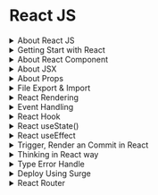 # React JS

<details>
<summary>About React JS</summary>

## About React Js
- ReactJS is a JavaScript library for building user interfaces
- ReactJS is declarative, efficient, and flexible
- It is fast and component-based
- It was initially developed and maintained by Facebook
- React breaks web elements down into reusable components making it easy to mange complex web interfaces.
- React's Virtaul DOM is a JavaScript representation of the actual DOM. When updates are made React compares the current DOM to the virtual DOM and only updates the differences between the two.

## Components
- Components are the foundation upon which you build user interfaces(UI)
- It is the Building blocks of user interface
- In a React app, every piece of UI is a component
- A React component is a JavaScript function that you can sprinkle with markup except:
    - Their names always begin with a capital letter.
    - They return JSX markup
- Each component exists in the same space but works independently
- Splits UI into independent and reusable pieces
- All of the components are being merged in a parent component (the final UI)
- Acceptsinput called props (optional) and returns react element
- Reusable having their own structure and methods


#### 4 ways to define components
- similar in look, different in data
- container component
- No common pattern, but breakdown for working purpose
- Stand-alone component

#### How to Build a Component?
- Export the component
- Define the function
    ```jsx
    export default function Profile() {

    }
    ```
- Add markup
    ```jsx
    retrun (
        <img
            src="https://image.jpg"
            alt="image"
        />
    )
    ```
- Whole component:
    ```jsx
    export default function Profile() {
        retrun (
            <img
                src="https://image.jpg"
                alt="image"
            />
        )
    }
    ```
    without parentheses, any code on the lines after return will be ignored!

#### Advantages of Components
- Code reusability
- Rast development
- Design consistency
- Maintainability (update just one component & get result in all spaces realted to this component)


## JSX
- JSX is a syntax extension for JavaScript
- JSX stands for JavaScript XML
- Lets you write HTML- like markup inside a JavaScript file.
- Under the hood it is transformed into regular JavaScript using compilers like Bable or TypeScript

#### Rules of JSX
- Return a single root element
    - To return multiple elements from a component, wrap them with a single parent tag.
- Close all the tags
- Must use camelCase
    - class --> className
    - onclick --> onClick
    - tabindex --> tabIndex



</details>
<details>
<summary>Getting Start with React</summary>



# Start React with Vite

+ npm create vite@latest project-name -- --template react
+ for proceed press (y)
After that
+ using cd enter the project folder
+ then --> npm install (Create node_modules folder)
+ for run --> npm run dev or npx vite
+ for build --> npm run build or npx vite build (create dist folder)


# Application Running Process:
+ After run project: npx vite --> from main.jsx 

### Folder Structure
+ node_modules
+ public
+ src
    + assets
        + css
        + images
    + pages
    + component


## VS code extension
+ npm intellisense
+ ESLint
+ Auto import- ES6, JSX, TSX.
+ Auto Tag
+ Auto Rename tag
+ Path intelliense
+ Postman
+ Prettier - code formater
+ Snipped
+ Tailwind CSS IntelliSense
+ Vscode react refactor
+ vscode-icons

</details>

<details>
<summary>About React Component</summary>

## What is React Component?
In React, a component is the building block of a user interface. Components allow you to break down complex UIs into smaller, reusable pieces.
There are two main types of React componets:
### 1. Functional Components
These are simple JavaScript functions that accept `props` (data passed from the parent component) and return React elements. They're easy to write and are often preferred for simple UI elements. For example:
```jsx
function Greeting(props) {
  return <h1>Hello, {props.name}!</h1>;
}
```

### 2. Class Components:
 These are ES6 classes that extend `React.Component`. They offer more features, like local state and lifecycle methods (e.g., `componentDidMount, componentDidUpdate`). For example:
 ```jsx
 class Greeting extends React.Component {
  render() {
    return <h1>Hello, {this.props.name}!</h1>;
  }
}
```
Modern React mostly leans towards functional components, especially with the introduction of React Hooks (like useState, useEffect), which allow functional components to handle state and lifecycle features.

### Key Concepts in React Components:
`1. Props:` Short for `proporties,` these are the inputs to a React component. They are passed to components via attributes and are read-only (cannot be modified by the component itself).
`2. State:` They are passed to components via attributes and are read-only (cannot be modified by the component itself).
`3. Lifecycle Methods:` These are methods you can use in class components to hook into different phases of a component's life (mounting, updating, and unmounting).
`4. Hooks:` React hooks (like useState, useEffect) allow you to use state and lifecycle features in functional components without writing a class.

</details>

<details>
<summary>About JSX</summary>

## What is JSX?
JSX stands for JavaScript XML. JSX allows us to write HTML in React. JSX makes it easier to write and add HTML in React. JSX allows us to write HTML elements in JavaScript and place them in the DOM without any `createElement()` and/or `appendChild()` methods.

>We are not required to use JSX, but JSX makes it easier to write React applications.

### JSX Conventions
- We need to return a single parent element in jsx.
- We can implement JS directly in jsx
- All tags self-close in jsx
- ClassName and HTMLFor, not class and for in jsx.
- Write all HTML attributes in camelCase in jsx
- Write inline styles as objects in jsx


</details>


<details>
<summary>About Props</summary>

## What are Props?
- React components use props to communicate with each other.
- Every parent component can pass some information to its child components by giving them props.
- You can pass any JavaScript value through props, including objects, arrays and functions.
- Props are unidirectional
- Props are Immutablep

#### Set value into the component using props
```jsx
// Main Function
    function FunctionName() {
        return (
            <>
                ...
                ...
                <Device name="Laptop" price="45k"></Device>
                ....
            </>
        )
    }

// Component
    function Device(props){
        return (
            <h2>Device Name: {props.name} and Price: {props.price}
        )
    }
```
#### Specifying a Default value for a Prop
```jsx
    function Avatar({person, size}){
        //.....
    }
```

#### Different values of Props
```jsx
    // 1. String literals
    <MyComponent prop="My String value"/>
    // 2. Template literals with variables
    <MyComponent prop={'My String value ${myVariable}'}/>

    // 3. Number literals
    <MyComponent prop={42} />

    // 4.Boolean literals
    <MyComponent prop={fallse} />

    // 5. Plain Obj. literals
    <MyComponent prop={{property: 'Value'}} />

    // 6.Array literals
    <MyComponent prop={['Item_1','Item_2']} />

    // 7. JSX
    <MyComponent prop={<Message who="Joker" />}/>

    // 8. Variables having any kind of value
    <MyComponent prop={myVariable}/>
```

#### Forwarding Props with JSX Spread Syntax
Without spread syntax(it's a repetitive way)

```jsx
    function Profile({person, size, isSepia}){
        return(
            <div className="card">
                <Avatar
                    person={person}
                    size={size}
                    isSepia={isSepia}
                />
            </div>
        );
    }
```

With spread syntax
```jsx
function Profile(props){
    retrun (
        <div className="card">
            <Avatar {...props}/>
        </div>
    );
}

```

</details>

<details>

<summary>File Export & Import</summary>

If we want to access any file components or information we need to export and import file.
- At first create a new file and add `export default` at the begining of the function:
    ```jsx
    export default function Todo(){
        return(
                <li>Accessing File</li>
            )
        }
    ```
- Import the file into main `App.jsx` file to access the information:
    ```jsx
    import FileName from './FileName';
    ```

</details>

<details>
<summary>React Rendering</summary>

### Conditional Rendering
- Conditional rendering is the process of displaying different content based on certain conditions or states.
- It allows you to create dynamic user interfaces that cn adapt to changes in data nad user interactions.

#### Why Conditional Rendering?
- Imporved User Experience: Conditional rendering allows you to create dynamic user interfaces by showing and hiding content based on the user's actions or the application state.
- Improved Performance: By conditionally rendering content, apps work faster byonly showing what's needed and improve the performance of your application.
- Simplified Code: By using conditional statements you can decide what content should be rendered, you can avoid duplicating code and create more modular components.
- Flexibility: By rendering different content based on the application state, you can create components that can be used in different contexts and adapt to different user interactions.

```jsx
// App.jsx
<Todo task="Core Concepts" isDone={true}></Todo>
<Todo task="Try JSX" isDone={false}></Todo>
```
### Conditional Rendering with if statement:
```jsx
// Todo.jsx
// ------Conditional rendering option: 1
export default function Todo({task, isDone}){
    if(isDone === true){
        return <li>Finished: {task}</li>
    }
    else{
        return <li>Work On: {task}</li>
    }
}
```
```jsx
// Todo.jsx
// ------Conditional rendering option: 2
export default function Todo({task, isDone}){
    if(isDone === true){
        return <li>Finished: {task}</li>
    }
    return <li>Work On: {task}</li>
}
```
### Conditional Rendering with ternary operator (?:):
```jsx
// Todo.jsx
// ------Conditional rendering option: 3
export default function Todo({task, isDone}){
    return (
        <li> {isDone ? 'Finished': 'Work on'}: {task} </li>   
    )
}
```
### Conditional Rendering with logical operator(&&,||):
```jsx
// ------Conditional rendering option: 4 && (behive like true)
export default function Todo({task, isDone}){
    return(
        <li>{task} {isDone && ': Done'}</li>
    )
}
// ------Conditional rendering option: 5 || (behive like false)
export default function Todo({task, isDone}){
    return(
        <li>{task} {isDone || ': Do it'}</li>
    )
}
```

</summary>


### Set value into the component using props
```jsx
// Main Function
    function FunctionName() {
        return (
            <>
                ...
                ...
                <Device name="Laptop" price="45k"></Device>
                ....
            </>
        )
    }

// Component
    function Device(props){
        return (
            <h2>Device Name: {props.name} and Price: {props.price}
        )
    }
```

### Set value into the component using destructing
```jsx
// Main Function
    function FunctionName() {
        return (
            <>
                ...
                ...
                <Device name="Laptop" price="45k"></Device>
                ....
            </>
        )
    }

// Component
    function Device({name, price}){
        return (
            <h2>Device Name: {name} and Price: {price}
        )
    }
```
</details>

<details>
<summary>Event Handling</summary>

### Event Handling

React lets you add event handlers to your JSX. Event handlers are your own functions that will be triggered in response to interactions like clicking, hovering, focusing form inputs etc.
Example:
```jsx
<button onClick={myFunction}>Button Name</button>

```

### Adding Event Handler:
```jsx
// Event handling way -1
export default function Button() {
    function handleClick() {
        alert('You clicked me!');
    }

    return (
        <button onClick={handleClick}>Click Me</button>
    );
}

```
```jsx
// Inline Event handler in JSX
<button onClick={function handleClick(){
    alert('You clicked me!');
    }}>
    Click me</button>
```
```jsx
<button onClick={() =>{
    alert('You clicked me!');
}}>Click me!</button>
```

### Rules of Adding Event Handler
- **Event handler functions:**
    - Are usually defined inside your componets.
    - Have names that start with handle, followed by the name of the event.
- **By convention,** it is common to name event handlers as handle followed by the event name:
    - onClick = {handleClick}
    - onMouseEnter = {handleMouseEnter}

**`Note:`** Functions passed to event handlers must be passed, not called!
Example:
```jsx
// passing a function - use it
<button onClick={handleClick}>Click me</button>
```
```jsx
// calling a function - not use it
<button onClick={handleClick()}>Click me</button>
```

</details>

<details>
<summary>React Hook</summary>

### What are react hooks?
Hooks were first introduced in React 16.8. Hooks let you use different React feaatures from your components. You can either use the build-in Hooks or combine them to build your own.

### Rules of Hooks

![Hooks](./Readme-Image/react-hook.jpg)

### Different Types of Hooks
- State hooks
- Context hooks
- Ref hooks
- Effect hooks
- Performance hooks
- Other

### State hooks
- State lets a component "remember" information like user input.
- To add state to a component, use one of these Hooks:
    - `useState`declares a state variable that you can update directly.
    - `useReducer` declares a state variable with the update logic inside a reducer functin.
    ```jsx
        function ImageGallery(){
            const [index, setIndex] = useState(0);
            // ...........
        }
    ```

### Context hooks
- Context lets a component receive information from distat parents without passing it as props.
- useContext reads and subscribes to a context
    ```jsx
        function Button(){
            const theme = useContext(ThemeContext);
            // ...........
        }
    ```

### Ref hooks
- Refs let a component hold some information that isn't used for rendering, lie a DOM node or a timeout ID.
- useRef declares a ref. You can hold any value in ti, but most often it's used to hold a DOM node.
    ```jsx
        function Form(){
            const inputRef = useRef(null);
            // ...........
        }
    ```

### Effect hooks
- Effects let a component connect to and synchronize with external systems. This includes dealing with network, browser DOM, animations, widgets written using a different UI library, and other non-React code.
- useEffect connects a component to an external system.

    ```jsx
        function chatRoom({roomId}){
            useEffect(() => {
                const connection = createConnection(roomId);
                connection.connect();
                return () => connection.disconnect();
            }, [roomId]);
            //.............. 
        }
    ```
</details>

<details>
<summary>React  useState()</summary>

### What exactly is state?
- Components often need to change what's on the scree as a result of an interaction.
- Typing into the form should update the input field, clicking, "next" on an image carousel should change which image is displayed, clicking "buy" should put a product in the shopping cart.
- Components need to "remember" things: the current input value, the current image, the shopping cart. In React, this kind of component-specific memory is called state.

### How to write a useState Hook
The useState hook provides those two things:
- A state variable to retain the data between renders.
- A state setter function to update the variable and trigger React to render the component again.

    ![useState](./Readme-Image/useState%20hook.jpeg)

```jsx
    const [counter, setCounter] = useState(0);
    const clickHandlerIncrease = () => {
        const newCount = counter + 1;
        setCounter(newCount);
    }
```

### Why useState() is needed?
To update a component with new data, two things need to happen:
- Retain the data between renders.
- Trigger React to render the component with new data(re-rendering).

Variable do not preserve data between renders and cannto tigger React to render. Hense, useState is needed as it preserves data since it is a memeroy as well trigger React to render with teh help of setter function.

### 5 use cases of useState()
- State management
- Conditional rendering
- Toggle flags (true/false)
- Counter
- Store API data in state

</details>

<details>
<summary>React useEffect</summary>

### What are Effects?
There are two types of logic inside React components:
- `Rendering code:` lives at the top level ofyour component. This is where you take the props and state, transform them, and returnthe JSX you want to see on the screen.
- `Event handlers:` An event handler might update an input field, submit an HTTP POST request to buy a product, or navigate the user to another screen.

Event handler contain "side effects" (they change the program's state) caused by a specific user action (for example, a button click or typing).

### What are side effects in react?
- Not predictable
- Actions which are performed with the "outside world"
- A side effect is performed when we need to reach outside the scope of our current react components to do something.
- React component rendering and side-effect logic are independent

### Some common side effects-
- Making a request to an API for data from a backend server
- To interect with browser APIs (that is, to use document or window directly)/ Manipulating DOM directly
- Using unpredictable timing functions like setTimeout() or setInterval()
- Reading data from local storage

### What is useEffect?
userEffect exists-
- To synchronize a component with an external system
- To provide a way to handle performing these side effects
- Doesn't affect the rendering or performance of the component that it's in
- Performs asynchronous task
![useEffect](./Readme-Image/useEffect.png)

### How to write an Effect
To write an Effect, follow these three steps:
1. `**Declare an Effect**` By default, your Effect will run after every render. To declare an Effect in your component, import the useEffect Hook from React
    ```jsx
    import {useEffect} from 'react';
    ```
    - Then call it at the top level of your component and put some code inside your Effect:
    ```jsx
    function MyComponent(){
        useEffect(() => {
            // code here will run after every render
        });
        return <div/>;
    }
    ```
2. `**Specify the Effect dependencies.**` Most Effects should only re-run when needed rather than after every render. For example, a fade-in animation should only trigger whena component appears.
3. `**Add cleanup if needed.**` Some effects need to specify how to stop , undo, or clean up whatevr they were doing. For example, "connect" needs "disconnect".

### Different types of dependency in useEffect
1. Runs after every render
    ```jsx
    useEffect(() => {
        // This runs after every render
    })
    ```
2. Runs only once after initial render
    ```jsx
    useEffect(() =>{
        //Runs only once after initial render
    },[]);
    ```
3. Runs on mount and also if either a or b have change since the last render
    ```jsx
    useEffect(() =>{
        /* This runs on mount *and also* 
        if either a or b have changed
        since the last render*/
    },[a,b]);
    ```

### What is useEffect cleanup function?
- The useEffect cleanup allows us to tidy up our code before our component unmounts.
- When our code runs and results for every render, useEffect also cleans up after itself using the cleanup function.
- The cleanup function prevents memory leaks and removes some unnecessary and unwanted behaviors.
- Prevent unwanted behaviors and optimizes application performance.

</details>

<details>
<summary>Trigger, Render an Commit in React</summary>

## What does Render means?
- Before your components are displayed on screen, they must be rendered by React.
- "Rendering" means that React is calling your component, which is a function.

### Trigger, render and commit
Imagine that your componets are cooks in the kitchen. In this scenario, React is the waiter who puts in requeests from customers and brings them their orders. This process of requesting and serving UI has three steps:

1. Triggering a render(delivering the guest's order to the kitchen)
2. Rendering the componet(preparing the order in the kitchen)
3. Committing to the DOM(placing the order on the table)

    ![Trigger,Render and Commit](./Readme-Image/trigger,render,commit.png)

### Step-1: Trigger a render
There are two reasons for a component to render:
- It's the component's initial render.
- The component's(or one of its ancestors) state has been updated.
#### Initial Render
When your app starts, you need to trigger the initial render. It's done by calling createRoot with teh target DOM node, and then calling its render method with your component
#### Re-renders when state updates
- Once the component has been initially rendered, you can trigger further renders by updating its state with the set function. Updating your component's state automatically queues a render.
- You can imagine these as a restaurant guest ordering tea, dessert, and all sorts of things after puttin gin their first order, depending on the state of their thirst or hunger.

### Step 2: React renders your components
After you trigger a render, React calls your components to figure out what to display on screen.. "Rendering" is React calling your components.
- On initial render, React will call the root component.
- For subsequent renders, React will call the function componet whose state update tirggerd  the render.

This process is recursive: if the updated component returns some other component, React will render that component next, and if that component also returns something, it will render that component next, and as on.

### Step 3: React commits changes to the DOM
After rendering (calling) your components, React will modify the DOM.
- For the initial render, React will use the appendChild() DOM API to put all the DOM nodes it has created on screen.
- For re-renders, React will apply the minimal necessary operations (calculated while rendering) to make the DOM match the latest rendering output.

React only changes the DOM nodes if there's a difference between renders.

</details>

<details>
<summary>Thinking in React way</summary>

### When you build a user interface with React-
**Step-1:** Break it apart into pices called components.
**Step-2:** Describe the different visual states for each of the components.
**Step-3:** Connect the components together so that the data flows through them.

All Steps:
**Step-1:** Break the UI into a component hierarchy
**Step-2:** Build a static version in React
**Step-3:** Find the minimal but componet representation of UI state
**Step-4:** Identify where your state should live
**Step-5:** Add inverse data flow

</details>

<details>
<summary>Type Error Handle</summary>

`prop-types` errors handle: For deactivate the prop-types error go to the  `eslint.config.js` file under the `rules:` section include this rules: `'react/prop-types': 'off'`. 
>It is not the best practice to handle this error. as a beginner it's ok. 
```js
rules: {
      ...js.configs.recommended.rules,
      ...react.configs.recommended.rules,
      ...react.configs['jsx-runtime'].rules,
      ...reactHooks.configs.recommended.rules,
      'react/jsx-no-target-blank': 'off',
      'react-refresh/only-export-components': [
        'warn',
        { allowConstantExport: true },
      ],
      'react/prop-types': 'off' //this is the rule
    },
```

</details>

<details>
<summary>Deploy Using Surge</summary>

- At first install surge:
    > npm install -g surge
- For build the project run:
    > npm run build
- Then create dist using command:
    > surge dist

</details>

<details>
<summary>React Router</summary>

## Setup
- Open up the terminal
    ```cmd
    npm create vite@latest name-of-your-project -- --template react
    # follow prompts
    cd <your new project directory>
    npm install react-router-dom # always need this!
    npm install localforage match-sorter sort-by # only for this tutorial.
    npm run dev
    ```

## Adding a Router

First thing to do is create a Browser Router and configure our first route. This will enable client side routing for our web app.

The `main.jsx` file is the entry point. Open it up and we'll put React Router on the page.

> Change 3 section into the `main.jsx` file.

```jsx
import { StrictMode } from 'react'
import { createRoot } from 'react-dom/client'
import App from './App.jsx'
import './index.css'

// First import the router configuration
import {
  createBrowserRouter,
  RouterProvider,
} from "react-router-dom";

// Second Create Router
const router = createBrowserRouter([
  {
    path: '/',
    element: <div>Hello from react router!!</div>
  },
  {
    path: '/about',
    element: <About></About>
  },
  {
    path: '/contact',
    element: <Contact></Contact>
  }
]);

createRoot(document.getElementById('root')).render(
  <StrictMode>
    // Third Include the router here
    <RouterProvider router={router}></RouterProvider>
  </StrictMode>,
)
```

## Nested Route

>main.jsx
```jsx
// .... Existing Code......

const router = createBrowserRouter([
  {
    path: '/',
    element: <Home></Home>,
    children: [
      {
        path: '/about',
        element: <About></About>
      },
      {
        path: '/contact',
        element: <Contact></Contact>
      }
    ]
  }
]);
// .... Existing Code......
```


- Include the `<Outlet>` inside the parent route

```jsx
import { Outlet } from "react-router-dom";
// -------Existing Code----
<Outlet></Outlet>

// ------Existing code ------
```

- Parent components stracture:
```jsx
const Home = () => {
    return (
        <div>
            <Header></Header>
            <Outlet></Outlet>
            <Footer></Footer>
        </div>
    );
};
```

### Loading Data:
- At first used loader inside the `main.jsx`:
    ```jsx
    //Existing code
    {
        path: '/users',
        loader: () => fetch('https://jsonplaceholder.typicode.com/users'),
        element: <Users></Users>
      },
      //Existing code
    ```
- Get data from components
    ```jsx
    import { useLoaderData } from "react-router-dom";
    ..
    ..
    const users = useLoaderData();
    ..
    ..

    ```

### Dynamic Route:
- Inside the components:
    ```jsx
    return (
        <div style={userStyle}>
            <h2>{name}</h2>
            <p>Email: {email}</p>
            <p>Phone: {phone}</p>
            <Link to={`/user/${id}`}>Show Details</Link> //This is the dynamic urls
        </div>
    );
    ```

- Create dynamic path route inside the `main.jsx`:
    ```jsx
    {
        path: 'user/:userId',
        element: <UserDetails></UserDetails>
      }
    ```
### Get single user data from dynamic route:
```jsx
{
    path: 'user/:userId',
    loader: ({params}) => fetch(`https://jsonplaceholder.typicode.com/users/${params.userId}`),
    element: <UserDetails></UserDetails>
}
```

## Dynamic Routing using OnClick Method:
- Import and Create navigate function
    ```jsx
    import { useNavigate } from "react-router-dom";
    const navigate = useNavigate();
    ```
- Create onclick handle function:
    ```jsx
    const handleShowDetail = () =>{
        navigate(`/post/${id}`);
    }
    ```
- Integrate with button:
    ```jsx
    <button onClick={handleShowDetail}>Click to see details</button>
    ```
## Go Back Navigate:
- Create navigate function using useNavigate()
    ```jsx
    import { useNavigate } from "react-router-dom";
    const navigate = useNavigate();
    ```
- Create handle function:
    ```jsx
    const handleGoBack = () =>{
        navigate(-1);
    }
    ```
- Integrate with button
    ```jsx
    <button onClick={handleGoBack}>Go Back</button>
    ```

## Error Page
Handle (Error, not fount/404) page:
- Create a component with better UI:
    ```jsx
    import { Link, useRouteError } from "react-router-dom";

    const ErrorPage = () => {
        const error = useRouteError();
        return (
            <div>
                <h2>Oops!!!</h2>      
                <p>{error.statusText ||  error.message}</p>  
                {
                    error.status === 404 && <div>
                        <h3>Page Not found</h3>
                        <p>GO back where you from</p>
                        <Link to="/"><button>Home</button></Link>
                    </div>
                }    
            </div>
        );
    };

    export default ErrorPage;
    ```
- Include this components below the parent elements inside the `main.jsx`:
    ```jsx
        path: '/',
        element: <Home></Home>,
        errorElement: <ErrorPage></ErrorPage>, //This is the components
        children: [
            ..
            ..
            ..
        ]
    ```
</details>